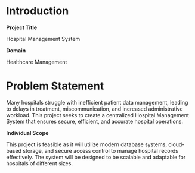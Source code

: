 # Introduction

**Project Title**

Hospital Management System

**Domain**

Healthcare Management

# Problem Statement

Many hospitals struggle with inefficient patient data management, leading to delays in treatment, miscommunication, and increased administrative workload. This project seeks to create a centralized Hospital Management System that ensures secure, efficient, and accurate hospital operations.

**Individual Scope**

This project is feasible as it will utilize modern database systems, cloud-based storage, and secure access control to manage hospital records effectively. The system will be designed to be scalable and adaptable for hospitals of different sizes.
